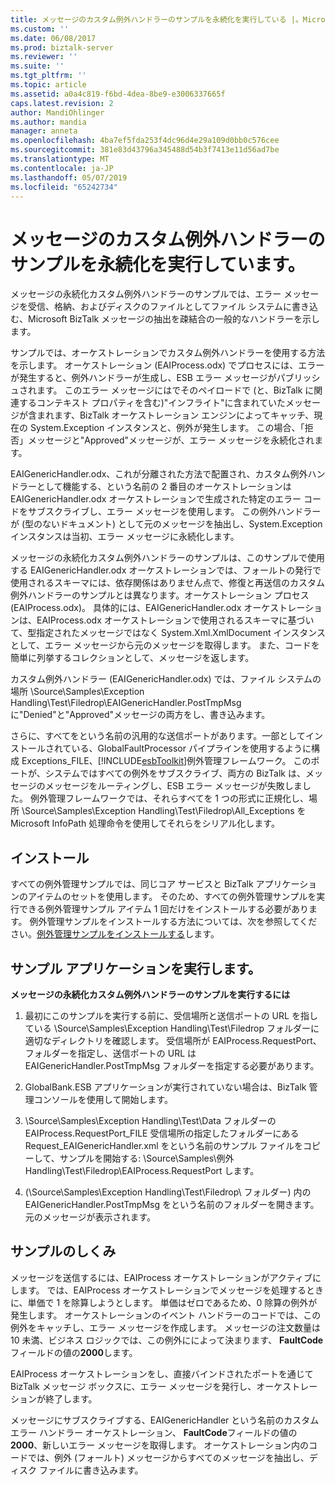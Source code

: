 ```yaml
---
title: メッセージのカスタム例外ハンドラーのサンプルを永続化を実行している |。Microsoft Docs
ms.custom: ''
ms.date: 06/08/2017
ms.prod: biztalk-server
ms.reviewer: ''
ms.suite: ''
ms.tgt_pltfrm: ''
ms.topic: article
ms.assetid: a0a4c819-f6bd-4dea-8be9-e3006337665f
caps.latest.revision: 2
author: MandiOhlinger
ms.author: mandia
manager: anneta
ms.openlocfilehash: 4ba7ef5fda253f4dc96d4e29a109d0bb0c576cee
ms.sourcegitcommit: 381e83d43796a345488d54b3f7413e11d56ad7be
ms.translationtype: MT
ms.contentlocale: ja-JP
ms.lasthandoff: 05/07/2019
ms.locfileid: "65242734"
---
```

# <a name="running-the-message-persisting-custom-exception-handler-sample"></a>メッセージのカスタム例外ハンドラーのサンプルを永続化を実行しています。
メッセージの永続化カスタム例外ハンドラーのサンプルでは、エラー メッセージを受信、格納、およびディスクのファイルとしてファイル システムに書き込む、Microsoft BizTalk メッセージの抽出を疎結合の一般的なハンドラーを示します。  
  
 サンプルでは、オーケストレーションでカスタム例外ハンドラーを使用する方法を示します。 オーケストレーション (EAIProcess.odx) でプロセスには、エラーが発生すると、例外ハンドラーが生成し、ESB エラー メッセージがパブリッシュされます。 このエラー メッセージにはでそのペイロードで (と、BizTalk に関連するコンテキスト プロパティを含む)"インフライト"に含まれていたメッセージが含まれます、BizTalk オーケストレーション エンジンによってキャッチ、現在の System.Exception インスタンスと、例外が発生します。 この場合、「拒否」メッセージと"Approved"メッセージが、エラー メッセージを永続化されます。  
  
 EAIGenericHandler.odx、これが分離された方法で配置され、カスタム例外ハンドラーとして機能する、という名前の 2 番目のオーケストレーションは EAIGenericHandler.odx オーケストレーションで生成された特定のエラー コードをサブスクライブし、エラー メッセージを使用します。 この例外ハンドラーが (型のないドキュメント) として元のメッセージを抽出し、System.Exception インスタンスは当初、エラー メッセージに永続化します。  
  
 メッセージの永続化カスタム例外ハンドラーのサンプルは、このサンプルで使用する EAIGenericHandler.odx オーケストレーションでは、フォールトの発行で使用されるスキーマには、依存関係はありません点で、修復と再送信のカスタム例外ハンドラーのサンプルとは異なります。オーケストレーション プロセス (EAIProcess.odx)。 具体的には、EAIGenericHandler.odx オーケストレーションは、EAIProcess.odx オーケストレーションで使用されるスキーマに基づいて、型指定されたメッセージではなく System.Xml.XmlDocument インスタンスとして、エラー メッセージから元のメッセージを取得します。 また、コードを簡単に列挙するコレクションとして、メッセージを返します。  
  
 カスタム例外ハンドラー (EAIGenericHandler.odx) では、ファイル システムの場所 \Source\Samples\Exception Handling\Test\Filedrop\EAIGenericHandler.PostTmpMsg に"Denied"と"Approved"メッセージの両方をし、書き込みます。  
  
 さらに、すべてをという名前の汎用的な送信ポートがあります。一部としてインストールされている、GlobalFaultProcessor パイプラインを使用するように構成 Exceptions_FILE、[!INCLUDE[esbToolkit](../includes/esbtoolkit-md.md)]例外管理フレームワーク。 このポートが、システムではすべての例外をサブスクライブ、両方の BizTalk は、メッセージのメッセージをルーティングし、ESB エラー メッセージが失敗しました。 例外管理フレームワークでは、それらすべてを 1 つの形式に正規化し、場所 \Source\Samples\Exception Handling\Test\Filedrop\All_Exceptions を Microsoft InfoPath 処理命令を使用してそれらをシリアル化します。  
  
## <a name="installation"></a>インストール  
 すべての例外管理サンプルでは、同じコア サービスと BizTalk アプリケーションのアイテムのセットを使用します。 そのため、すべての例外管理サンプルを実行できる例外管理サンプル アイテム 1 回だけをインストールする必要があります。 例外管理サンプルをインストールする方法については、次を参照してください。[例外管理サンプルをインストールする](../esb-toolkit/installing-the-exception-management-samples.md)します。  
  
## <a name="running-the-sample-application"></a>サンプル アプリケーションを実行します。  
 **メッセージの永続化カスタム例外ハンドラーのサンプルを実行するには**  
  
1.  最初にこのサンプルを実行する前に、受信場所と送信ポートの URL を指している \Source\Samples\Exception Handling\Test\Filedrop フォルダーに適切なディレクトリを確認します。 受信場所が EAIProcess.RequestPort、フォルダーを指定し、送信ポートの URL は EAIGenericHandler.PostTmpMsg フォルダーを指定する必要があります。  
  
2.  GlobalBank.ESB アプリケーションが実行されていない場合は、BizTalk 管理コンソールを使用して開始します。  
  
3.  \Source\Samples\Exception Handling\Test\Data フォルダーの EAIProcess.RequestPort_FILE 受信場所の指定したフォルダーにある Request_EAIGenericHandler.xml をという名前のサンプル ファイルをコピーして、サンプルを開始する: \Source\Samples\例外 Handling\Test\Filedrop\EAIProcess.RequestPort します。  
  
4.  (\Source\Samples\Exception Handling\Test\Filedrop\ フォルダー) 内の EAIGenericHandler.PostTmpMsg をという名前のフォルダーを開きます。 元のメッセージが表示されます。  
  
## <a name="how-the-sample-works"></a>サンプルのしくみ  
 メッセージを送信するには、EAIProcess オーケストレーションがアクティブにします。 では、EAIProcess オーケストレーションでメッセージを処理するときに、単価で 1 を除算しようとします。 単価はゼロであるため、0 除算の例外が発生します。 オーケストレーションのイベント ハンドラーのコードでは、この例外をキャッチし、エラー メッセージを作成します。 メッセージの注文数量は 10 未満、ビジネス ロジックでは、この例外にによって決まります、 **FaultCode**フィールドの値の**2000**します。  
  
 EAIProcess オーケストレーションをし、直接バインドされたポートを通じて BizTalk メッセージ ボックスに、エラー メッセージを発行し、オーケストレーションが終了します。  
  
 メッセージにサブスクライブする、EAIGenericHandler という名前のカスタム エラー ハンドラー オーケストレーション、 **FaultCode**フィールドの値の**2000**、新しいエラー メッセージを取得します。 オーケストレーション内のコードでは、例外 (フォールト) メッセージからすべてのメッセージを抽出し、ディスク ファイルに書き込みます。